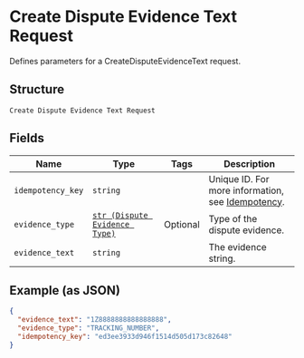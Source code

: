 
# Create Dispute Evidence Text Request

Defines parameters for a CreateDisputeEvidenceText request.

## Structure

`Create Dispute Evidence Text Request`

## Fields

| Name | Type | Tags | Description |
|  --- | --- | --- | --- |
| `idempotency_key` | `string` |  | Unique ID. For more information,<br>see [Idempotency](https://developer.squareup.com/docs/working-with-apis/idempotency). |
| `evidence_type` | [`str (Dispute Evidence Type)`](/doc/models/dispute-evidence-type.md) | Optional | Type of the dispute evidence. |
| `evidence_text` | `string` |  | The evidence string. |

## Example (as JSON)

```json
{
  "evidence_text": "1Z8888888888888888",
  "evidence_type": "TRACKING_NUMBER",
  "idempotency_key": "ed3ee3933d946f1514d505d173c82648"
}
```


